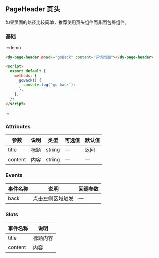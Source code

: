 ## PageHeader 页头

如果页面的路径比较简单，推荐使用页头组件而非面包屑组件。

### 基础

:::demo

```html
<dy-page-header @back="goBack" content="详情页面"></dy-page-header>

<script>
  export default {
    methods: {
      goBack() {
        console.log('go back');
      },
    },
  };
</script>
```

:::

### Attributes

| 参数    | 说明 | 类型   | 可选值 | 默认值 |
| ------- | ---- | ------ | ------ | ------ |
| title   | 标题 | string | —      | 返回   |
| content | 内容 | string | —      | —      |

### Events

| 事件名称 | 说明             | 回调参数 |
| -------- | ---------------- | -------- |
| back     | 点击左侧区域触发 | —        |

### Slots

| 事件名称 | 说明     |
| -------- | -------- |
| title    | 标题内容 |
| content  | 内容     |

